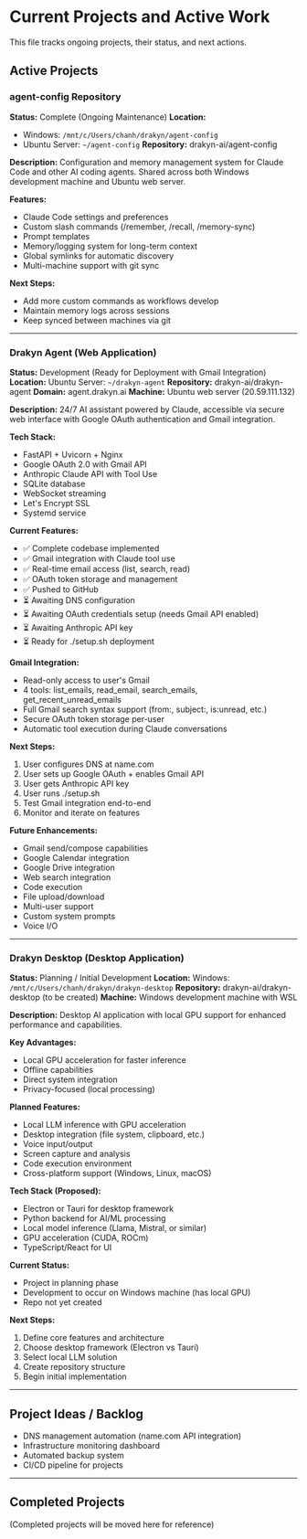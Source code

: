 # Current Projects and Active Work

This file tracks ongoing projects, their status, and next actions.

## Active Projects

### agent-config Repository
**Status:** Complete (Ongoing Maintenance)
**Location:**
- Windows: `/mnt/c/Users/chanh/drakyn/agent-config`
- Ubuntu Server: `~/agent-config`
**Repository:** drakyn-ai/agent-config

**Description:**
Configuration and memory management system for Claude Code and other AI coding agents. Shared across both Windows development machine and Ubuntu web server.

**Features:**
- Claude Code settings and preferences
- Custom slash commands (/remember, /recall, /memory-sync)
- Prompt templates
- Memory/logging system for long-term context
- Global symlinks for automatic discovery
- Multi-machine support with git sync

**Next Steps:**
- Add more custom commands as workflows develop
- Maintain memory logs across sessions
- Keep synced between machines via git

---

### Drakyn Agent (Web Application)
**Status:** Development (Ready for Deployment with Gmail Integration)
**Location:** Ubuntu Server: `~/drakyn-agent`
**Repository:** drakyn-ai/drakyn-agent
**Domain:** agent.drakyn.ai
**Machine:** Ubuntu web server (20.59.111.132)

**Description:**
24/7 AI assistant powered by Claude, accessible via secure web interface with Google OAuth authentication and Gmail integration.

**Tech Stack:**
- FastAPI + Uvicorn + Nginx
- Google OAuth 2.0 with Gmail API
- Anthropic Claude API with Tool Use
- SQLite database
- WebSocket streaming
- Let's Encrypt SSL
- Systemd service

**Current Features:**
- ✅ Complete codebase implemented
- ✅ Gmail integration with Claude tool use
- ✅ Real-time email access (list, search, read)
- ✅ OAuth token storage and management
- ✅ Pushed to GitHub
- ⏳ Awaiting DNS configuration
- ⏳ Awaiting OAuth credentials setup (needs Gmail API enabled)
- ⏳ Awaiting Anthropic API key
- ⏳ Ready for ./setup.sh deployment

**Gmail Integration:**
- Read-only access to user's Gmail
- 4 tools: list_emails, read_email, search_emails, get_recent_unread_emails
- Full Gmail search syntax support (from:, subject:, is:unread, etc.)
- Secure OAuth token storage per-user
- Automatic tool execution during Claude conversations

**Next Steps:**
1. User configures DNS at name.com
2. User sets up Google OAuth + enables Gmail API
3. User gets Anthropic API key
4. User runs ./setup.sh
5. Test Gmail integration end-to-end
6. Monitor and iterate on features

**Future Enhancements:**
- Gmail send/compose capabilities
- Google Calendar integration
- Google Drive integration
- Web search integration
- Code execution
- File upload/download
- Multi-user support
- Custom system prompts
- Voice I/O

---

### Drakyn Desktop (Desktop Application)
**Status:** Planning / Initial Development
**Location:** Windows: `/mnt/c/Users/chanh/drakyn/drakyn-desktop`
**Repository:** drakyn-ai/drakyn-desktop (to be created)
**Machine:** Windows development machine with WSL

**Description:**
Desktop AI application with local GPU support for enhanced performance and capabilities.

**Key Advantages:**
- Local GPU acceleration for faster inference
- Offline capabilities
- Direct system integration
- Privacy-focused (local processing)

**Planned Features:**
- Local LLM inference with GPU acceleration
- Desktop integration (file system, clipboard, etc.)
- Voice input/output
- Screen capture and analysis
- Code execution environment
- Cross-platform support (Windows, Linux, macOS)

**Tech Stack (Proposed):**
- Electron or Tauri for desktop framework
- Python backend for AI/ML processing
- Local model inference (Llama, Mistral, or similar)
- GPU acceleration (CUDA, ROCm)
- TypeScript/React for UI

**Current Status:**
- Project in planning phase
- Development to occur on Windows machine (has local GPU)
- Repo not yet created

**Next Steps:**
1. Define core features and architecture
2. Choose desktop framework (Electron vs Tauri)
3. Select local LLM solution
4. Create repository structure
5. Begin initial implementation

---

## Project Ideas / Backlog

- DNS management automation (name.com API integration)
- Infrastructure monitoring dashboard
- Automated backup system
- CI/CD pipeline for projects

---

## Completed Projects

(Completed projects will be moved here for reference)
